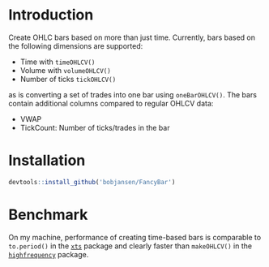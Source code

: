 # Introduction

Create OHLC bars based on more than just time. Currently, bars based on the 
following dimensions are supported:

- Time with `timeOHLCV()`
- Volume with `volumeOHLCV()`
- Number of ticks `tickOHLCV()`

as is converting a set of trades into one bar using `oneBarOHLCV()`. The bars
contain additional columns compared to regular OHLCV data:

- VWAP
- TickCount: Number of ticks/trades in the bar

# Installation

```R
devtools::install_github('bobjansen/FancyBar')
```

# Benchmark

On my machine, performance of creating time-based bars is comparable to
`to.period()` in the
[`xts`](https://cran.r-project.org/web/packages/xts/index.html) package and
clearly faster than `makeOHLCV()` in the
[`highfrequency`](https://cran.r-project.org/web/packages/highfrequency/index.html)
package.
